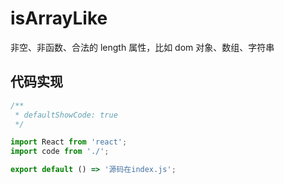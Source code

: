 # isArrayLike

非空、非函数、合法的 length 属性，比如 dom 对象、数组、字符串

## 代码实现

```jsx
/**
 * defaultShowCode: true
 */

import React from 'react';
import code from './';

export default () => '源码在index.js';
```
